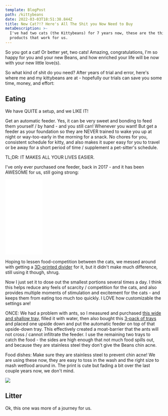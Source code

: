```yaml
---
template: BlogPost
path: /kittybeans
date: 2022-03-03T18:51:38.844Z
title: New Cat?!? Here's All The Shit you Now Need to Buy
metaDescription: >-
  I've had two cats (the Kittybeans) for 7 years now, these are the things and
  products that work for us.
---
```

So you got a cat! Or better yet, two cats! Amazing, congratulations, I'm so happy for you and your new Beans, and how enriched your life will be now with your new little love(s). 



So what kind of shit do you need? After years of trial and error, here's where me and my kittybeans are at - hopefully our trials can save you some time, money, and effort: 



## Eating

We have QUITE a setup, and we LIKE IT!

Get an automatic feeder. Yes, it can be very sweet and bonding to feed them yourself / by hand - and you still can! Whenever you want! But get a feeder as your foundation so they are NEVER trained to wake you up at night or way-too-early in the morning for a snack. No chores for you, consistent schedule for kitty, and also makes it super easy for you to travel or be away for a short period of time / supplement a pet-sitter's schedule. 

TL;DR: IT MAKES ALL YOUR LIVES EASIER. 

I've only ever purchased one feeder, back in 2017 - and it has been AWESOME for us, still going strong: 

<iframe style="width:120px;height:240px;" marginwidth="0" marginheight="0" scrolling="no" frameborder="0" src="//ws-na.amazon-adsystem.com/widgets/q?ServiceVersion=20070822&OneJS=1&Operation=GetAdHtml&MarketPlace=US&source=ss&ref=as_ss_li_til&ad_type=product_link&tracking_id=tblogfyi22-20&language=en_US&marketplace=amazon&region=US&placement=B00VIXRB6O&asins=B00VIXRB6O&linkId=6273ab898a2087cb4cd5507a55a7d0d5&show_border=true&link_opens_in_new_window=true"></iframe>

Hoping to lessen food-competition between the cats, we messed around with getting a [3D-printed divider](https://amzn.to/3CjwAos) for it, but it didn't make much difference, still using it though, shrug.

Now I just set it to dose out the smallest portions several times a day. I think this helps reduce any feels of scarcity / competition for the cats, and also provides multiple moments of stimulation and excitement for the cats - and keeps them from eating too much too quickly. I LOVE how customizable the settings are! 

ONCE: We had a problem with ants, so I measured and purchased [this wide and shallow tray](https://amzn.to/3HHlieF), filled it with water, then also bought this [3-pack of trays](https://amzn.to/3Mlp5ll) and placed one upside down and put the automatic feeder on top of that upside-down tray. This effectively created a moat-barrier that the ants will not cross / cannot infiltrate the feeder. I use the remaining two trays to catch the food - the sides are high enough that not much food spills out, and because they are stainless steel they don't give the Beans chin acne. 

Food dishes: Make sure they are stainless steel to prevent chin acne! We are using these now, they are easy to toss in the wash and the right size to mash wetfood around in. The print is cute but fading a bit over the last couple years now, we don't mind. 

<a href="https://www.amazon.com/gp/product/B08MZQX8GL?ie=UTF8&psc=1&linkCode=li1&tag=tblogfyi22-20&linkId=16c7042749da20f1186ecee3504d73df&language=en_US&ref_=as_li_ss_il" target="_blank"><img border="0" src="//ws-na.amazon-adsystem.com/widgets/q?_encoding=UTF8&ASIN=B08MZQX8GL&Format=_SL110_&ID=AsinImage&MarketPlace=US&ServiceVersion=20070822&WS=1&tag=tblogfyi22-20&language=en_US" ></a><img src="https://ir-na.amazon-adsystem.com/e/ir?t=tblogfyi22-20&language=en_US&l=li1&o=1&a=B08MZQX8GL" width="1" height="1" border="0" alt="" style="border:none !important; margin:0px !important;" />



## Litter

Ok, this one was more of a journey for us.
